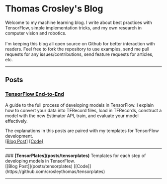 # Thomas Crosley's Blog

Welcome to my machine learning blog.  I write about best practices with TensorFlow, simple implementation tricks, and my own research in computer vision and robotics.
<br><br>
I'm keeping this blog all open source on Github for better interaction with readers.  Feel free to fork the repository to use examples, send me pull requests for any issues/contributions, send feature requests for articles, etc.

<hr>

## Posts

### <b>[TensorFlow End-to-End](posts/tf_end_to_end/tf_end_to_end)</b>
A guide to the full process of developing models in TensorFlow.  I explain how to convert your data into TFRecord files, load in TFRecords, construct a model with the new Estimator API, train, and evaluate your model effectively.

The explanations in this posts are paired with my templates for TensorFlow development.<br> [[Blog Post]](posts/tensorplates) [[Code]](https://github.com/crosleythomas/tensorplates)

<hr>
### <b>[TensorPlates](posts/tensorplates)</b>
Templates for each step of developing models in TensorFlow.<br> [[Blog Post]](posts/tensorplates) [[Code]](https://github.com/crosleythomas/tensorplates)
<hr>

